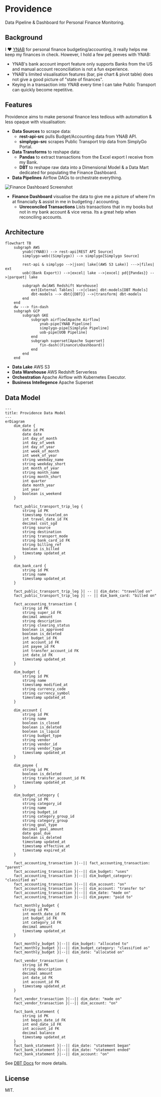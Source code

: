 # Providence
Data Pipeline &amp; Dashboard for Personal Finance Monitoring.

## Background
I ❤️  [YNAB](https://www.ynab.com/) for personal finance budgeting/accounting, it really helps me keep my finances in check. However, I hold a few pet peeves with YNAB:
- YNAB's bank account import feature only supports Banks from the US and manual account reconciliation is not a fun experience.
- YNAB's limited visualisation features (bar, pie chart & pivot table) does not give a good picture of "state of finances".
- Keying in a transaction into YNAB every time I can take Public Transport can quickly become repetitive.

## Features
Providence aims to make personal finance less tedious with automation & less opaque with visualisation:
- **Data Sources** to scrape data:
    -  **rest-api-src** pulls Budget/Accounting data from YNAB API.
    -  **simplygo-src** scrapes Public Transport trip data from SimplyGo Portal.
- **Data Transforms** to reshape data:
    - **Pandas** to extract transactions from the Excel export I receive from my Bank.
    - **DBT** to reshape raw data into a Dimensional Model & a Data Mart dedicated for populating the Finance Dashboard.
- **Data Pipelines** Airflow DAGs to orchestrate everything.

![Finance Dashboard Screenshot](assets/finance_dashboard_screenshot.png)
- **Finance Dashboard** visualise the data to give me a picture of where I'm at financially & assist in me in budgeting / accounting.
    - **Unreconciled Transactions** Lists transactions that in my books but not in my bank account & vice versa. Its a great help when reconciling accounts.

## Architecture
```mermaid
flowchart TB
    subgraph AWS
        ynab((YNAB)) --> rest-api[REST API Source]
        simplygo-web((Simplygo)) --> simplygo[Simplygo Source]

        rest-api & simplygo -->|json| lake[(AWS S3 Lake)] --->|files| ext
        uob((Bank Export)) -->|excel| lake -->|excel| pd{{Pandas}} -->|parquet| lake

        subgraph dw[AWS Redshift Warehouse]
            ext[External Tables] -->|clean| dbt-models[DBT Models]
            dbt-models --> dbt{{DBT}} -->|transform| dbt-models
        end
    end
    dw ---> fin-dash
    subgraph GCP
        subgraph GKE
            subgraph airflow[Apache Airflow]
                ynab-pipe[YNAB Pipeline]
                simplygo-pipe[SimplyGo Pipeline]
                uob-pipe[UOB Pipeline]
            end
            subgraph superset[Apache Superset]
                fin-dash((Finance\nDashboard))
            end
        end
    end
```
- **Data Lake** AWS S3
- **Data Warehouse** AWS Redshift Serverless
- **Orchestration** Apache Airflow with Kubernetes Executor.
- **Business Intellegence** Apache Superset

## Data Model
```mermaid
---
title: Providence Data Model
---
erDiagram
    dim_date {
        date id PK
        date date
        int day_of_month
        int day_of_week
        int day_of_year
        int week_of_month
        int week_of_year
        string weekday_name
        string weekday_short
        int month_of_year
        string month_name
        string month_short
        int quarter
        date month_year
        int year
        boolean is_weekend
    }

    fact_public_transport_trip_leg {
        string id PK
        timestamp traveled_on
        int travel_date_id FK
        decimal cost_sgd
        string source
        string destination
        string transport_mode
        string bank_card_id FK
        string billing_ref
        boolean is_billed
        timestamp updated_at
    }

    dim_bank_card {
        string id PK
        string name
        timestamp updated_at
    }

    fact_public_transport_trip_leg }| -- || dim_date: "travelled on"
    fact_public_transport_trip_leg }| -- || dim_bank_card: "billed on"

    fact_accounting_transaction {
        string id PK
        string super_id FK
        decimal amount
        string description
        string clearing_status
        boolean is_approved
        boolean is_deleted
        int budget_id FK
        int account_id FK
        int payee_id FK
        int transfer_account_id FK
        int date_id FK
        timestamp updated_at
    }

    dim_budget {
        string id PK
        string name
        timestamp modified_at
        string currency_code
        string currency_symbol
        timestamp updated_at
    }

    dim_account {
        string id PK
        string name
        boolean is_closed
        boolean is_deleted
        boolean is_liquid
        string budget_type
        string vendor
        string vendor_id
        string vendor_type
        timestamp updated_at
    }

    dim_payee {
        string id PK
        boolean is_deleted
        string transfer_account_id FK
        timestamp updated_at
    }

    dim_budget_category {
        string id PK
        string category_id
        string name
        string budget_id
        string category_group_id
        string category_group
        string goal_type
        decimal goal_amount
        date goal_due
        boolean is_deleted
        timestamp updated_at
        timestamp effective_at
        timestamp expired_at
    }

    fact_accounting_transaction }|--|| fact_accounting_transaction: "parent"
    fact_accounting_transaction }|--|| dim_budget: "uses"
    fact_accounting_transaction }|--|| dim_budget_category: "classified as"
    fact_accounting_transaction }|--|| dim_account: "on"
    fact_accounting_transaction }|--|| dim_account: "transfer to"
    fact_accounting_transaction }|--|| dim_date: "made on"
    fact_accounting_transaction }|--|| dim_payee: "paid to"

    fact_monthly_budget {
        string id PK
        int month_date_id FK
        int budget_id FK
        int category_id FK
        decimal amount
        timestamp updated_at
    }

    fact_monthly_budget }|--|| dim_budget: "allocated to"
    fact_monthly_budget }|--|| dim_budget_category: "classified as"
    fact_monthly_budget }|--|| dim_date: "allocated on"

    fact_vendor_transaction {
        string id PK
        string description
        decimal amount
        int date_id FK
        int account_id FK
        timestamp updated_at
    }

    fact_vendor_transaction }|--|| dim_date: "made on"
    fact_vendor_transaction }|--|| dim_account: "on"

    fact_bank_statement {
        string id PK
        int begin_date_id FK
        int end_date_id FK
        int account_id FK
        decimal balance
        timestamp updated_at
    }
    fact_bank_statement }|--|| dim_date: "statement began"
    fact_bank_statement }|--|| dim_date: "statement ended"
    fact_bank_statement }|--|| dim_account: "on"
```

See [DBT Docs](https://mrzzy.github.io/providence/#!/overview) for more details.

## License
MIT.
